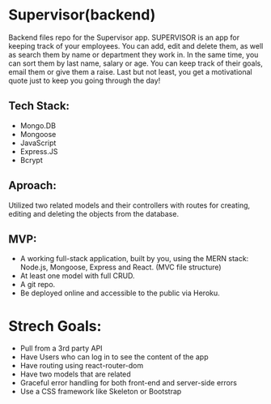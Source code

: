 # Supervisor(backend)

Backend files repo for the Supervisor app.
SUPERVISOR is an app for keeping track of your employees. You can add, edit and delete them, as well as search them by name or department they work in. In the same time, you can sort them by last name, salary or age. You can keep track of their goals, email them or give them a raise. Last but not least, you get a motivational quote just to keep you going through the day!

## Tech Stack:

- Mongo.DB
- Mongoose
- JavaScript
- Express.JS
- Bcrypt

## Aproach:

Utilized two related models and their controllers with routes for creating, editing and deleting the objects from the database.

## MVP:

- A working full-stack application, built by you, using the MERN stack: Node.js, Mongoose, Express and React. (MVC file structure)
- At least one model with full CRUD.
- A git repo.
- Be deployed online and accessible to the public via Heroku.

# Strech Goals:

- Pull from a 3rd party API
- Have Users who can log in to see the content of the app
- Have routing using react-router-dom
- Have two models that are related
- Graceful error handling for both front-end and server-side errors
- Use a CSS framework like Skeleton or Bootstrap
